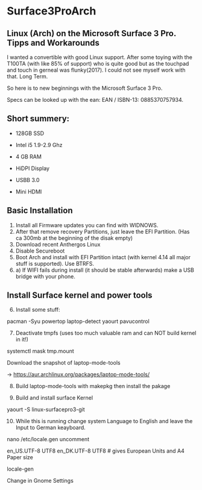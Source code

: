 # Surface3ProArch
Linux (Arch) on the Microsoft Surface 3 Pro. Tipps and Workarounds
------
I wanted a convertible with good Linux support. After some toying with the T100TA (with like 85% of support) who is quite good but as the touchpad and touch in gerneal was flunky(2017). I could not see myself work with that. Long Term.

So here is to new beginnings with the Microsoft Surface 3 Pro.

Specs can be looked up with the ean: EAN / ISBN-13:	0885370757934.

## Short summery:

- 128GB SSD

- Intel i5 1.9-2.9 Ghz

- 4 GB RAM

- HiDPI Display

- USBB 3.0

- Mini HDMI

## Basic Installation

1. Install all Firmware updates you can find with WIDNOWS.
2. After that remove recovery Partitions, just leave the EFI Partition. (Has ca 300mb at the beginning of the disak empty)
3. Download recent Anthergos Linux
4. Disable Secureboot
5. Boot Arch and install with EFI Partition intact (with kernel 4.14 all major stuff is supported). Use BTRFS.
5. a) If WIFI fails during install (it should be stable afterwards) make a USB bridge with your phone.

## Install Surface kernel and power tools

6. Install some stuff:

pacman -Syu powertop laptop-detect yaourt pavucontrol

7. Deactivate tmpfs (uses too much valuable ram and can NOT build kernel in it!)

systemctl mask tmp.mount

Download the snapshot of laptop-mode-tools

-> https://aur.archlinux.org/packages/laptop-mode-tools/

8. Build laptop-mode-tools with makepkg then install the pakage 

9. Build and install surface Kernel

yaourt -S linux-surfacepro3-git

10. While this is running change system Language to English and leave the Input to German keayboard.

nano /etc/locale.gen uncomment

en_US.UTF-8 UTF8
en_DK.UTF-8 UTF8 # gives European Units and A4 Paper size

locale-gen

Change in Gnome Settings


